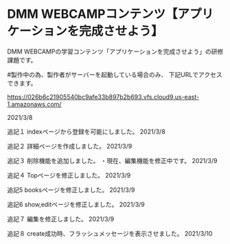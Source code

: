 # DMM WEBCAMPコンテンツ【アプリケーションを完成させよう】
DMM WEBCAMPの学習コンテンツ「アプリケーションを完成させよう」の研修課題です。

#製作中の為、製作者がサーバーを起動している場合のみ、 下記URLでアクセスできます。

https://026b6c21905540bc9afe33b897b2b693.vfs.cloud9.us-east-1.amazonaws.com/

2021/3/8

追記１
indexページから登録を可能にしました。
2021/3/8

追記２
詳細ページを作成しました。
2021/3/9

追記３
削除機能を追加しました。
・現在、編集機能を修正中です。
2021/3/9

追記４
Topページを修正しました。
2021/3/9

追記5
booksページを修正しました。
2021/3/9

追記6
show,editページを修正しました。
2021/3/9

追記７
編集を修正しました。
2021/3/9

追記８
create成功時、フラッシュメッセージを表示させました。
2021/3/10